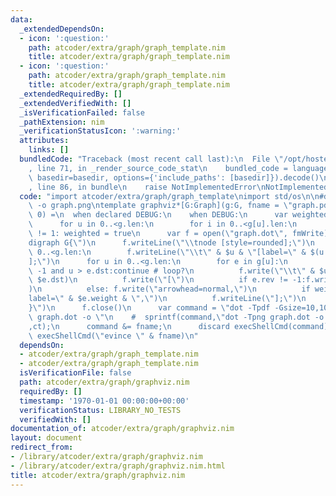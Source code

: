 ```yaml
---
data:
  _extendedDependsOn:
  - icon: ':question:'
    path: atcoder/extra/graph/graph_template.nim
    title: atcoder/extra/graph/graph_template.nim
  - icon: ':question:'
    path: atcoder/extra/graph/graph_template.nim
    title: atcoder/extra/graph/graph_template.nim
  _extendedRequiredBy: []
  _extendedVerifiedWith: []
  _isVerificationFailed: false
  _pathExtension: nim
  _verificationStatusIcon: ':warning:'
  attributes:
    links: []
  bundledCode: "Traceback (most recent call last):\n  File \"/opt/hostedtoolcache/Python/3.9.6/x64/lib/python3.9/site-packages/onlinejudge_verify/documentation/build.py\"\
    , line 71, in _render_source_code_stat\n    bundled_code = language.bundle(stat.path,\
    \ basedir=basedir, options={'include_paths': [basedir]}).decode()\n  File \"/opt/hostedtoolcache/Python/3.9.6/x64/lib/python3.9/site-packages/onlinejudge_verify/languages/nim.py\"\
    , line 86, in bundle\n    raise NotImplementedError\nNotImplementedError\n"
  code: "import atcoder/extra/graph/graph_template\nimport std/os\n\n#dot -Tpng graph.dot\
    \ -o graph.png\ntemplate graphviz*[G:Graph](g:G, fname = \"graph.pdf\", base =\
    \ 0) =\n  when declared DEBUG:\n    when DEBUG:\n      var weighted=false;#,directed=true;\n\
    \      for u in 0..<g.len:\n        for i in 0..<g[u].len:\n          if g[u][i].weight\
    \ != 1: weighted = true\n      var f = open(\"graph.dot\", fmWrite)\n      f.writeLine(\"\
    digraph G{\")\n      f.writeLine(\"\\tnode [style=rounded];\")\n      for u in\
    \ 0..<g.len:\n        f.writeLine(\"\\t\" & $u & \"[label=\" & $(u + base) & \"\
    ];\")\n      for u in 0..<g.len:\n        for e in g[u]:\n          if e.rev !=\
    \ -1 and u > e.dst:continue # loop?\n          f.write(\"\\t\" & $u & \"->\" &\
    \ $e.dst)\n          f.write(\"[\")\n          if e.rev != -1:f.write(\"arrowhead=none,\"\
    )\n          else: f.write(\"arrowhead=normal,\")\n          if weighted:f.write(\"\
    label=\" & $e.weight & \",\")\n          f.writeLine(\"];\")\n      f.writeLine(\"\
    }\")\n      f.close()\n      var command = \"dot -Tpdf -Gsize=10,10\\\\! -Gdpi=100\
    \ graph.dot -o \"\n    #  sprintf(command,\"dot -Tpng graph.dot -o graph%d.png\"\
    ,ct);\n      command &= fname;\n      discard execShellCmd(command)\n      discard\
    \ execShellCmd(\"evince \" & fname)\n"
  dependsOn:
  - atcoder/extra/graph/graph_template.nim
  - atcoder/extra/graph/graph_template.nim
  isVerificationFile: false
  path: atcoder/extra/graph/graphviz.nim
  requiredBy: []
  timestamp: '1970-01-01 00:00:00+00:00'
  verificationStatus: LIBRARY_NO_TESTS
  verifiedWith: []
documentation_of: atcoder/extra/graph/graphviz.nim
layout: document
redirect_from:
- /library/atcoder/extra/graph/graphviz.nim
- /library/atcoder/extra/graph/graphviz.nim.html
title: atcoder/extra/graph/graphviz.nim
---
```

